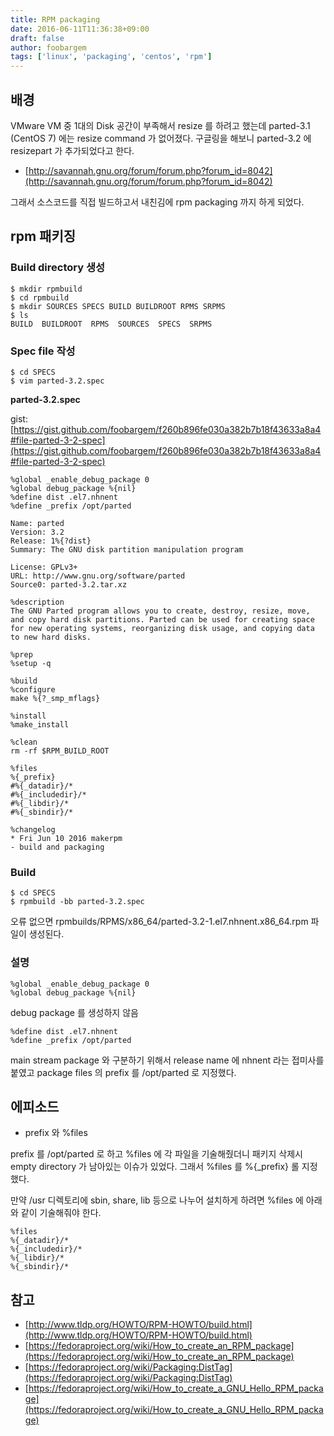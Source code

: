 ```yaml
---
title: RPM packaging
date: 2016-06-11T11:36:38+09:00
draft: false
author: foobargem
tags: ['linux', 'packaging', 'centos', 'rpm']
---
```



## 배경

VMware VM 중 1대의 Disk 공간이 부족해서 resize 를 하려고 했는데 parted-3.1 (CentOS 7) 에는 resize command 가 없어졌다.
구글링을 해보니 parted-3.2 에 resizepart 가 추가되었다고 한다.

* [http://savannah.gnu.org/forum/forum.php?forum_id=8042](http://savannah.gnu.org/forum/forum.php?forum_id=8042)

그래서 소스코드를 직접 빌드하고서 내친김에 rpm packaging 까지 하게 되었다.


## rpm 패키징

### Build directory 생성

```
$ mkdir rpmbuild
$ cd rpmbuild
$ mkdir SOURCES SPECS BUILD BUILDROOT RPMS SRPMS
$ ls
BUILD  BUILDROOT  RPMS  SOURCES  SPECS  SRPMS
```

### Spec file 작성

```
$ cd SPECS
$ vim parted-3.2.spec
```

**parted-3.2.spec**

gist: [https://gist.github.com/foobargem/f260b896fe030a382b7b18f43633a8a4#file-parted-3-2-spec](https://gist.github.com/foobargem/f260b896fe030a382b7b18f43633a8a4#file-parted-3-2-spec)


```
%global _enable_debug_package 0
%global debug_package %{nil}
%define dist .el7.nhnent
%define _prefix /opt/parted

Name: parted
Version: 3.2
Release: 1%{?dist}
Summary: The GNU disk partition manipulation program

License: GPLv3+
URL: http://www.gnu.org/software/parted
Source0: parted-3.2.tar.xz

%description
The GNU Parted program allows you to create, destroy, resize, move,
and copy hard disk partitions. Parted can be used for creating space
for new operating systems, reorganizing disk usage, and copying data
to new hard disks.

%prep
%setup -q

%build
%configure
make %{?_smp_mflags}

%install
%make_install

%clean
rm -rf $RPM_BUILD_ROOT

%files
%{_prefix}
#%{_datadir}/*
#%{_includedir}/*
#%{_libdir}/*
#%{_sbindir}/*

%changelog
* Fri Jun 10 2016 makerpm
- build and packaging
```

### Build

```
$ cd SPECS
$ rpmbuild -bb parted-3.2.spec
```

오류 없으면 rpmbuilds/RPMS/x86_64/parted-3.2-1.el7.nhnent.x86_64.rpm 파일이 생성된다.


### 설명

```
%global _enable_debug_package 0
%global debug_package %{nil}
```

debug package 를 생성하지 않음

```
%define dist .el7.nhnent
%define _prefix /opt/parted
```

main stream package 와 구분하기 위해서 release name 에 nhnent 라는 접미사를 붙였고
package files 의 prefix 를 /opt/parted 로 지정했다.


## 에피소드

* prefix 와 %files

prefix 를 /opt/parted 로 하고 %files 에 각 파일을 기술해줬더니
패키지 삭제시 empty directory 가 남아있는 이슈가 있었다.
그래서 %files 를 %{_prefix} 롤 지정했다.

만약 /usr 디렉토리에 sbin, share, lib 등으로 나누어 설치하게 하려면
%files 에 아래와 같이 기술해줘야 한다.


```
%files
%{_datadir}/*
%{_includedir}/*
%{_libdir}/*
%{_sbindir}/*
```

## 참고

* [http://www.tldp.org/HOWTO/RPM-HOWTO/build.html](http://www.tldp.org/HOWTO/RPM-HOWTO/build.html)
* [https://fedoraproject.org/wiki/How_to_create_an_RPM_package](https://fedoraproject.org/wiki/How_to_create_an_RPM_package)
* [https://fedoraproject.org/wiki/Packaging:DistTag](https://fedoraproject.org/wiki/Packaging:DistTag)
* [https://fedoraproject.org/wiki/How_to_create_a_GNU_Hello_RPM_package](https://fedoraproject.org/wiki/How_to_create_a_GNU_Hello_RPM_package)
